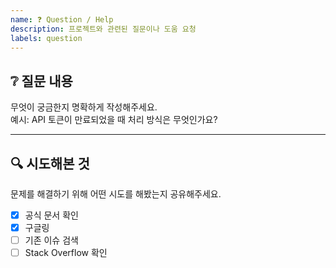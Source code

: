 ```yaml
---
name: ❓ Question / Help
description: 프로젝트와 관련된 질문이나 도움 요청
labels: question
---
```


## ❔ 질문 내용

무엇이 궁금한지 명확하게 작성해주세요.  
예시: API 토큰이 만료되었을 때 처리 방식은 무엇인가요?

---

## 🔍 시도해본 것

문제를 해결하기 위해 어떤 시도를 해봤는지 공유해주세요.

- [x] 공식 문서 확인  
- [x] 구글링  
- [ ] 기존 이슈 검색  
- [ ] Stack Overflow 확인
